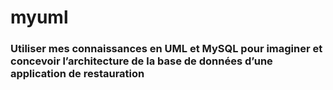 # myuml
### Utiliser mes connaissances en UML et MySQL pour imaginer et concevoir l’architecture de la base de données d’une application de restauration
